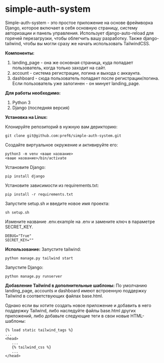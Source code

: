 # simple-auth-system
Simple-auth-system - это простое приложение на основе фреймворка Django, которое включает в себя основную страницу, систему авторизации и панель управления. Использует django-auto-reload для горячей перезагрузки, чтобы облегчить вашу разработку. Также django-tailwind, чтобы вы могли сразу же начать использовать TailwindCSS.

**Компоненты:**
  1. landing_page - она же основная страница, куда попадает пользователь, когда только заходит на сайт.
  2. account - система регистрации, логина и выхода с аккаунта.
  3. dashboard - сюда пользователь попадает после регистрации/логина. Если пользователь уже залогинен - он минует landing_page.

**Для работы необходимо:**
  1. Python 3
  2. Django (последняя версия)

**Установка на Linux:**

Клонируйте репозиторий в нужную вам дерикторию:
```
git clone git@github.com:pref6/simple-auth-system.git
```
Создайте виртуальное окружение и активируйте его:
```
python3 -m venv <ваше название>
<ваше название>/bin/activate
```
Установите Django:
```
pip install django
```
Установите зависимости из requirements.txt:
```
pip install -r requirements.txt
```
Запустите setup.sh и введите новое имя проекта:
```
sh setup.sh
```
Измените название .env.example на .env и замените ключ в параметре SECRET_KEY.
```
DEBUG="True"
SECRET_KEY=""
```
**Использование:**
Запустите tailwind:
```
python manage.py tailwind start
```
Запустите Django:
```
python manage.py runserver
```
**Добавление Tailwind в дополнительные шаблоны:**
По умолчанию landing_page, accounts и dashboard имеют встроенную поддержку Tailwind в соответствующих файлах base.html.

Однако если вы хотите создать новое приложение и добавить в него поддержку Tailwind, либо наследуйте файлы base.html других приложений, либо добавьте следующие теги в свои новые HTML-шаблоны:
```
{% load static tailwind_tags %}
...
<head>
   ...
   {% tailwind_css %}
   ...
</head>
```

